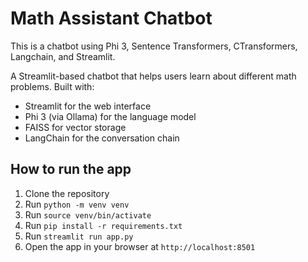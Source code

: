 # Math Assistant Chatbot

This is a chatbot using Phi 3, Sentence Transformers, CTransformers, Langchain, and Streamlit.

A Streamlit-based chatbot that helps users learn about different math problems. Built with:
- Streamlit for the web interface
- Phi 3 (via Ollama) for the language model
- FAISS for vector storage
- LangChain for the conversation chain

## How to run the app

1. Clone the repository
2. Run `python -m venv venv`
3. Run `source venv/bin/activate`
4. Run `pip install -r requirements.txt`
5. Run `streamlit run app.py`
6. Open the app in your browser at `http://localhost:8501`
